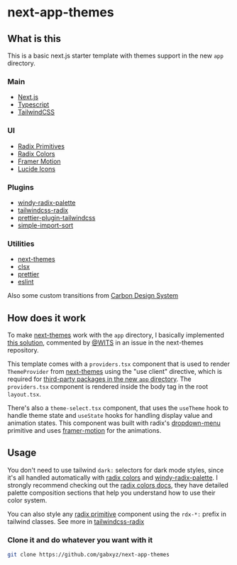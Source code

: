 # next-app-themes

## What is this

This is a basic next.js starter template with themes support in the new `app` directory.

### Main

- [Next.js](https://nextjs.org)
- [Typescript](https://www.typescriptlang.org)
- [TailwindCSS](https://tailwindcss.com/docs)

### UI

- [Radix Primitives](https://www.radix-ui.com)
- [Radix Colors](https://www.radix-ui.com/colors)
- [Framer Motion](https://www.framer.com/motion)
- [Lucide Icons](https://lucide.dev)

### Plugins

- [windy-radix-palette](https://github.com/brattonross/windy-radix-palette)
- [tailwindcss-radix](https://github.com/ecklf/tailwindcss-radix)
- [prettier-plugin-tailwindcss](https://github.com/tailwindlabs/prettier-plugin-tailwindcss)
- [simple-import-sort](https://github.com/lydell/eslint-plugin-simple-import-sort)

### Utilities

- [next-themes](https://github.com/pacocoursey/next-themes)
- [clsx](https://github.com/lukeed/clsx)
- [prettier](https://prettier.io)
- [eslint](https://eslint.org)

Also some custom transitions from [Carbon Design System](https://carbondesignsystem.com/guidelines/motion/overview)

## How does it work

To make [next-themes](https://github.com/pacocoursey/next-themes) work with the `app` directory, I basically implemented [this solution](https://github.com/pacocoursey/next-themes/issues/152#issuecomment-1364280564), commented by [@WITS](https://github.com/WITS) in an issue in the next-themes repository.

This template comes with a `providers.tsx` component that is used to render `ThemeProvider` from [next-themes](https://github.com/pacocoursey/next-themes) using the "use client" directive, which is required for [third-party packages in the new `app` directory](https://beta.nextjs.org/docs/rendering/server-and-client-components#rendering-third-party-context-providers-in-server-components). The `providers.tsx` component is rendered inside the body tag in the root `layout.tsx`.

There's also a `theme-select.tsx` component, that uses the `useTheme` hook to handle theme state and `useState` hooks for handling display value and animation states. This component was built with radix's [dropdown-menu](https://www.radix-ui.com/docs/primitives/components/dropdown-menu) primitive and uses [framer-motion](https://www.framer.com/motion) for the animations.

## Usage

You don't need to use tailwind `dark:` selectors for dark mode styles, since it's all handled automatically with [radix colors]() and [windy-radix-palette](). I strongly recommend checking out the [radix colors docs](https://www.radix-ui.com/docs/colors), they have detailed palette composition sections that help you understand how to use their color system.

You can also style any [radix primitive](https://www.radix-ui.com) component using the `rdx-*:` prefix in tailwind classes. See more in [tailwindcss-radix](https://github.com/ecklf/tailwindcss-radix)

### Clone it and do whatever you want with it

```bash
git clone https://github.com/gabxyz/next-app-themes
```
